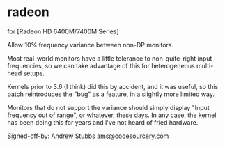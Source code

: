 # radeon
for [Radeon HD 6400M/7400M Series]


Allow 10% frequency variance between non-DP monitors.

Most real-world monitors have a little tolerance to non-quite-right input
frequencies, so we can take advantage of this for heterogeneous multi-head
setups.

Kernels prior to 3.6 (I think) did this by accident, and it was useful, so
this patch reintroduces the "bug" as a feature, in a slightly more limited
way.

Monitors that do not support the variance should simply display "Input
frequency out of range", or whatever, these days. In any case, the kernel
has been doing this for years and I've not heard of fried hardware.

Signed-off-by: Andrew Stubbs <ams@codesourcery.com>
